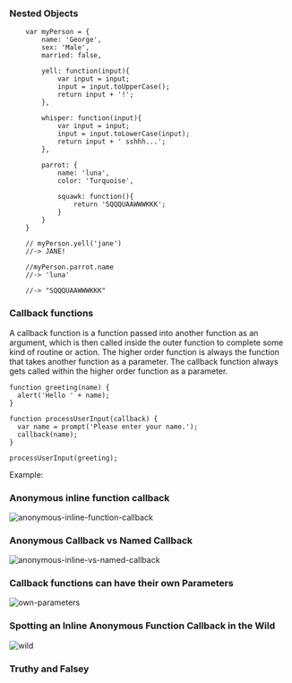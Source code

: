 ### Nested Objects

```
	var myPerson = {
		name: 'George',
		sex: 'Male',
		married: false,

		yell: function(input){
			var input = input;
			input = input.toUpperCase();
			return input + '!';
		},

		whisper: function(input){
			var input = input;
			input = input.toLowerCase(input);
			return input + ' sshhh...';
		},

		parrot: {
			name: 'luna',
			color: 'Turquoise',

			squawk: function(){
				return 'SQQQUAAWWWKKK';
			}
		}
	}

	// myPerson.yell('jane')
	//-> JANE!

	//myPerson.parrot.name
	//-> 'luna'

	//-> "SQQQUAAWWWKKK"
  ```
  
### Callback functions
  
A callback function is a function passed into another function as an argument, which is then called inside the outer function to complete some kind of routine or action. The higher order function is always the function that takes another function as a parameter. The callback function always gets called within the higher order function as a parameter. 

```
function greeting(name) {
  alert('Hello ' + name);
}

function processUserInput(callback) {
  var name = prompt('Please enter your name.');
  callback(name);
}

processUserInput(greeting);
```


Example:

### Anonymous inline function callback
  
![anonymous-inline-function-callback](http://imgur.com/u0GgT6n.png)


### Anonymous Callback vs Named Callback 

![anonymous-inline-vs-named-callback](http://imgur.com/Tci3Ggu.png)


### Callback functions can have their own Parameters

![own-parameters](http://imgur.com/3zEydcd.png)


### Spotting an Inline Anonymous Function Callback in the Wild

![wild](http://imgur.com/dEnvVlf.png)


### Truthy and Falsey
